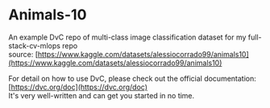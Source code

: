 # Animals-10
An example DvC repo of multi-class image classification dataset for my full-stack-cv-mlops repo  
source: [https://www.kaggle.com/datasets/alessiocorrado99/animals10](https://www.kaggle.com/datasets/alessiocorrado99/animals10)  

For detail on how to use DvC, please check out the official documentation: [https://dvc.org/doc](https://dvc.org/doc)  
It's very well-written and can get you started in no time.